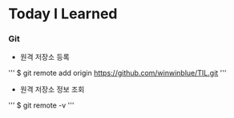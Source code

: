 # Today I Learned

### Git

- 원격 저장소 등록

'''
$ git remote add origin https://github.com/winwinblue/TIL.git
'''

- 원격 저장소 정보 조회

'''
$ git remote -v
'''